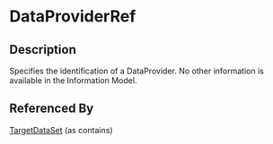
# DataProviderRef





## Description

Specifies the identification of a DataProvider. No other information is available in the Information Model.






## Referenced By

[TargetDataSet](TargetDataSet.md) (as contains)


